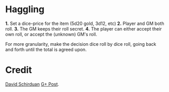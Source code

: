 # Haggling

**1.** Set a dice-price for the item (5d20 gold, 3d12, etc)
**2.** Player and GM both roll.
**3.** The GM keeps their roll secret.
**4.** The player can either accept their own roll, or accept the (unknown) GM's roll.

For more granularity, make the decision dice roll by dice roll, going back and forth until the total is agreed upon.

# Credit

[David Schirduan](https://plus.google.com/116124411286229550721) [G+ Post](https://plus.google.com/+DavidSchirduan/posts/APqxiQPPsiR).